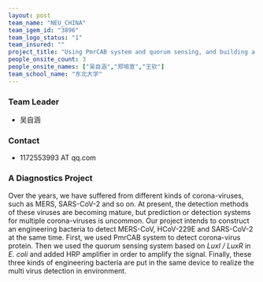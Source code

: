 ```yaml
---
layout: post
team_name: "NEU_CHINA"
team_igem_id: "3896"
team_logo_status: "1"
team_insured: ""
project_title: "Using PmrCAB system and quorum sensing, and building a hardware to achieve multivirus detection"
people_onsite_count: 3
people_onsite_names: ["吴自涵","郑培宣","王钦"]
team_school_name: "东北大学"
---
```



### Team Leader
* 吴自涵

### Contact
* 1172553993 AT qq.com

### A Diagnostics Project

Over the years, we have suffered from different kinds of corona-viruses, such as MERS, SARS-CoV-2 and so on. At present, the detection methods of these viruses are becoming mature, but prediction or detection systems for multiple corona-viruses is uncommon.   Our project intends to construct an engineering bacteria to detect MERS-CoV, HCoV-229E and SARS-CoV-2 at the same time. First, we used PmrCAB system to detect corona-virus protein. Then we used the  quorum sensing system based on *LuxI / LuxR* in *E. coli* and added HRP amplifier in order to amplify the signal. Finally, these three kinds of engineering bacteria are put in the same device to realize the multi virus detection in  environment.
